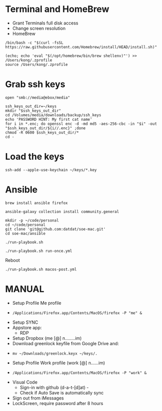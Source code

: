 #  Terminal and HomeBrew
* Grant Terminals full disk access
* Change screen resolution
* HomeBrew
```
/bin/bash -c "$(curl -fsSL https://raw.githubusercontent.com/Homebrew/install/HEAD/install.sh)"
```
```
(echo; echo 'eval "$(/opt/homebrew/bin/brew shellenv)"') >> /Users/kong/.zprofile
source /Users/kong/.zprofile
```


# Grab ssh keys
```
open "smb://media@ebox/media"
```
```
ssh_keys_out_dir=~/keys
mkdir "$ssh_keys_out_dir"
cd /Volumes/media/downloads/backup/ssh_keys
echo 'PASSWORD HINT: My first cat name'
for i in *.enc; do openssl enc -d -md md5 -aes-256-cbc -in "$i" -out "$ssh_keys_out_dir/${i//.enc}" ;done
chmod -R 0600 $ssh_keys_out_dir/*
cd - 
```

# Load the keys
    ssh-add --apple-use-keychain ~/keys/*.key    
    
# Ansible
```
brew install ansible firefox
```
```
ansible-galaxy collection install community.general
```
```
mkdir -p ~/code/personal
cd ~/code/personal
git clone 'git@github.com:datdat/soe-mac.git'
cd soe-mac/ansible
```
```
./run-playbook.sh
```
```
./run-playbook.sh run-once.yml
```
Reboot
```
./run-playbook.sh macos-post.yml
```

#  MANUAL
* Setup Profile Me profile
*     /Applications/Firefox.app/Contents/MacOS/firefox -P "me" &
* Setup SYNC
* Appstore app:
    * RDP
* Setup Dropbox (me [@] n........im)
* Download greenlock keyfile from Google Drive and:
*     mv ~/Downloads/greenlock.keyx ~/keys/.
* Setup Profile Work profile (work [@] n......im)
*     /Applications/Firefox.app/Contents/MacOS/firefox -P "work" &
* Visual Code
    * Sign-in with github (d-a-t-[d]at) - 
    * Check if Auto Save is automatically sync
* Sign out from iMessages
* LockScreen, require password after 8 hours 

